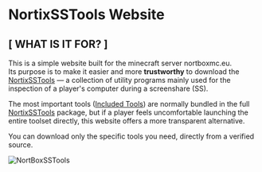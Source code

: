 # NortixSSTools Website

## [ WHAT IS IT FOR? ]

This is a simple website built for the minecraft server nortboxmc.eu.  
Its purpose is to make it easier and more **trustworthy** to download the [NortixSSTools](https://github.com/HonzasikCZ/NortixSSTools) — a collection of utility programs mainly used for the inspection of a player's computer during a screenshare (SS).

The most important tools ([Included Tools](https://github.com/HonzasikCZ/NortixSSTools?tab=readme-ov-file#-included-tools-)) are normally bundled in the full [NortixSSTools](https://github.com/HonzasikCZ/NortixSSTools) package, but if a player feels uncomfortable launching the entire toolset directly, this website offers a more transparent alternative.

You can download only the specific tools you need, directly from a verified source.

![NortBoxSSTools](https://github.com/user-attachments/assets/6a28a7ae-3ccb-44e5-9feb-de6ec39575fb)
